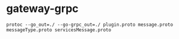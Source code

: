 # gateway-grpc

```shell
protoc --go_out=./ --go-grpc_out=./ plugin.proto message.proto messageType.proto servicesMessage.proto
```